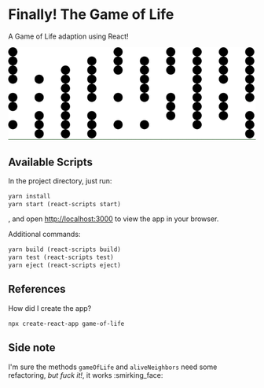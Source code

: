 # Finally! The Game of Life

A Game of Life adaption using React!

![Game of Life](public/game-of-life-2.gif)

## Available Scripts

In the project directory, just run:
    
    yarn install
    yarn start (react-scripts start)
    
, and open [http://localhost:3000](http://localhost:3000) to view the app in your browser.
    
Additional commands:

    yarn build (react-scripts build)
    yarn test (react-scripts test)
    yarn eject (react-scripts eject)

## References

How did I create the app?

    npx create-react-app game-of-life
    
## Side note

I'm sure the methods `gameOfLife` and `aliveNeighbors` need some refactoring, *but fuck it!*, it works :smirking_face: